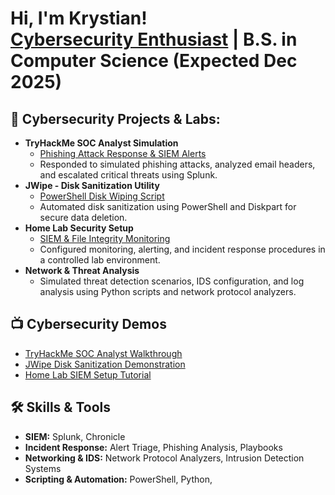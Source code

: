 <h1>Hi, I'm Krystian! <br/><a href="https://github.com/krystianczaja">Cybersecurity Enthusiast</a> | B.S. in Computer Science (Expected Dec 2025)</h1>

<h2>🔐 Cybersecurity Projects & Labs:</h2>

- <b>TryHackMe SOC Analyst Simulation</b>
  - [Phishing Attack Response & SIEM Alerts](https://github.com/krystianczaja/tryhackme-soc-simulation)
  - Responded to simulated phishing attacks, analyzed email headers, and escalated critical threats using Splunk.
- <b>JWipe - Disk Sanitization Utility</b>
  - [PowerShell Disk Wiping Script](https://github.com/krystianczaja/Jwipe.PowerShell)
  - Automated disk sanitization using PowerShell and Diskpart for secure data deletion.
- <b>Home Lab Security Setup</b>
  - [SIEM & File Integrity Monitoring](https://github.com/krystianczaja/home-lab-security)
  - Configured monitoring, alerting, and incident response procedures in a controlled lab environment.
- <b>Network & Threat Analysis</b>
  - Simulated threat detection scenarios, IDS configuration, and log analysis using Python scripts and network protocol analyzers.

<h2>📺 Cybersecurity Demos</h2>

- [TryHackMe SOC Analyst Walkthrough](https://www.youtube.com/placeholder)  
- [JWipe Disk Sanitization Demonstration](https://youtu.be/7eJexJVCqJo)  
- [Home Lab SIEM Setup Tutorial](https://www.youtube.com/placeholder)  

<h2>🛠️ Skills & Tools</h2>

- **SIEM:** Splunk, Chronicle  
- **Incident Response:** Alert Triage, Phishing Analysis, Playbooks  
- **Networking & IDS:** Network Protocol Analyzers, Intrusion Detection Systems  
- **Scripting & Automation:** PowerShell, Python,

